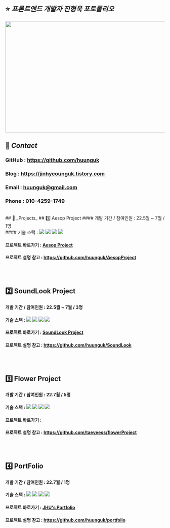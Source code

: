 ## ⭐ _프론트앤드 개발자 진형욱 포토폴리오_
<img src="https://user-images.githubusercontent.com/100752008/177001479-896920c6-8534-4b59-aa04-0f54f29ae473.jpg" width=600 height=350>

<br>

## 📲 _Contact_
### GitHub : <https://github.com/huunguk> <br>
### Blog : <https://jinhyeounguk.tistory.com> <br>
### Email : huunguk@gmail.com <br>
### Phone : 010-4259-1749 <br>

<br>
## 📌 _Projects_ 
## 1️⃣ Aesop Project
#### 개발 기간 / 참여인원 : 22.5월 ~ 7월 / 1명<br>
#### 기술 스택 : <img src="https://img.shields.io/badge/Figma-F24E1E?style=for-the-badg=flat-square&logo=Figma&logoColor=white"/> <img src="https://img.shields.io/badge/Html-E34F26?style=for-the-badg=flat-square&logo=Html5&logoColor=white"/> <img src="https://img.shields.io/badge/Css-1572B6?style=for-the-badg=flat-square&logo=Css3&logoColor=white"/> <img src="https://img.shields.io/badge/Javascript-F7DF1E?style=for-the-badg=flat-square&logo=Javascript&logoColor=white"/>
  
#### 프로젝트 바로가기 : [Aesop Project](https://huunguk.github.io/AesopProject/)
#### 프로젝트 설명 참고 : <https://github.com/huunguk/AesopProject>
  <br>
  <br>

## 2️⃣ SoundLook Project
#### 개발 기간 / 참여인원 : 22.5월 ~ 7월 / 3명<br>
#### 기술 스택 : <img src="https://img.shields.io/badge/Figma-F24E1E?style=for-the-badg=flat-square&logo=Figma&logoColor=white"/> <img src="https://img.shields.io/badge/Html-E34F26?style=for-the-badg=flat-square&logo=Html5&logoColor=white"/> <img src="https://img.shields.io/badge/Css-1572B6?style=for-the-badg=flat-square&logo=Css3&logoColor=white"/> <img src="https://img.shields.io/badge/Javascript-F7DF1E?style=for-the-badg=flat-square&logo=Javascript&logoColor=white"/>
  
#### 프로젝트 바로가기 : [SoundLook Project](https://huunguk.github.io/SoundLook/)
#### 프로젝트 설명 참고 : <https://github.com/huunguk/SoundLook>
  <br>
  <br>

## 3️⃣ Flower Project 
#### 개발 기간 / 참여인원 : 22.7월 / 5명<br>
#### 기술 스택 : <img src="https://img.shields.io/badge/Figma-F24E1E?style=for-the-badg=flat-square&logo=Figma&logoColor=white"/> <img src="https://img.shields.io/badge/Html-E34F26?style=for-the-badg=flat-square&logo=Html5&logoColor=white"/> <img src="https://img.shields.io/badge/Css-1572B6?style=for-the-badg=flat-square&logo=Css3&logoColor=white"/> <img src="https://img.shields.io/badge/Javascript-F7DF1E?style=for-the-badg=flat-square&logo=Javascript&logoColor=white"/>
  
#### 프로젝트 바로가기 : 
#### 프로젝트 설명 참고 : <https://github.com/taeyeess/flowerProject>
  <br>
  <br>
  
## 4️⃣ PortFolio 
#### 개발 기간 / 참여인원 : 22.7월 / 1명<br>
#### 기술 스택 : <img src="https://img.shields.io/badge/Figma-F24E1E?style=for-the-badg=flat-square&logo=Figma&logoColor=white"/> <img src="https://img.shields.io/badge/Html-E34F26?style=for-the-badg=flat-square&logo=Html5&logoColor=white"/> <img src="https://img.shields.io/badge/Css-1572B6?style=for-the-badg=flat-square&logo=Css3&logoColor=white"/> <img src="https://img.shields.io/badge/Javascript-F7DF1E?style=for-the-badg=flat-square&logo=Javascript&logoColor=white"/>
  
#### 프로젝트 바로가기 : [JHU's Portfolio](https://huunguk.github.io/portfolio/)
#### 프로젝트 설명 참고 : <https://github.com/huunguk/portfolio>
